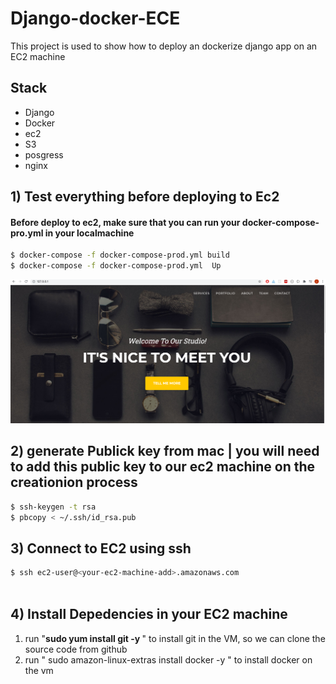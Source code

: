 # Django-docker-ECE
This project is used to show how to deploy an dockerize django app on an EC2 machine 


## Stack
<ul>
<li>Django</li>
<li>Docker </li>
<li>ec2 </li>
<li>S3 </li>
<li>posgress </li>
<li>nginx </li>
</ul>


 
## 1) Test everything before deploying to Ec2
#### Before deploy to ec2, make sure that you can run your docker-compose-pro.yml in your localmachine
```bash
$ docker-compose -f docker-compose-prod.yml build
$ docker-compose -f docker-compose-prod.yml  Up
```
![Alt text](/images/p1.png "test locally" )

## 2) generate Publick key from mac | you will need to add this public key to our ec2 machine on the creationion process
```bash
$ ssh-keygen -t rsa
$ pbcopy < ~/.ssh/id_rsa.pub
```

## 3) Connect to EC2 using ssh
```bash
$ ssh ec2-user@<your-ec2-machine-add>.amazonaws.com
 
``` 

## 4) Install Depedencies in your EC2 machine 
<ol>
<li>run  "<b>sudo yum install git -y </b>" to install git in the VM, so we can clone the source code from github  </li>
<li>run " sudo amazon-linux-extras install  docker -y " to  install docker on the vm </li>

 
</ol>